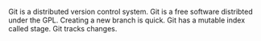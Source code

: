 Git is a distributed version control system.
Git is a free software distribted under the GPL.
Creating a new branch is quick.
Git has a mutable index called stage.
Git tracks changes.
